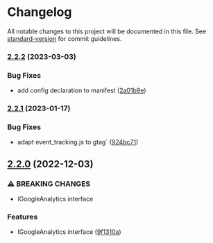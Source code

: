 # Changelog

All notable changes to this project will be documented in this file. See [standard-version](https://github.com/conventional-changelog/standard-version) for commit guidelines.

### [2.2.2](https://github.com/ckan/ckanext-googleanalytics/compare/v2.2.1...v2.2.2) (2023-03-03)


### Bug Fixes

* add config declaration to manifest ([2a01b9e](https://github.com/ckan/ckanext-googleanalytics/commit/2a01b9e35460bf15e3b812efc49af6e2712c88b5))

### [2.2.1](https://github.com/ckan/ckanext-googleanalytics/compare/v2.2.0...v2.2.1) (2023-01-17)


### Bug Fixes

* adapt event_tracking.js to gtag` ([924bc71](https://github.com/ckan/ckanext-googleanalytics/commit/924bc71a33dce4e846df9ce77f1ba1036f9dc788))

## [2.2.0](https://github.com/ckan/ckanext-googleanalytics/compare/v2.1.1...v2.2.0) (2022-12-03)


### ⚠ BREAKING CHANGES

* IGoogleAnalytics interface

### Features

* IGoogleAnalytics interface ([9f1310a](https://github.com/ckan/ckanext-googleanalytics/commit/9f1310af20b9dd0bf8eab43021bda89a0a2f7705))
